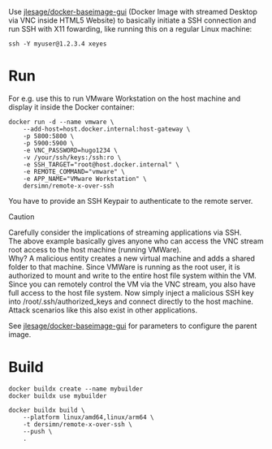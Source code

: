 
Use [jlesage/docker-baseimage-gui](https://github.com/jlesage/docker-baseimage-gui) (Docker Image with streamed Desktop via VNC inside HTML5 Website) to basically initiate a SSH connection and run SSH with X11 fowarding, like running this on a regular Linux machine:

    ssh -Y myuser@1.2.3.4 xeyes

# Run

For e.g. use this to run VMware Workstation on the host machine and display it inside the Docker container:

    docker run -d --name vmware \
        --add-host=host.docker.internal:host-gateway \
        -p 5800:5800 \
        -p 5900:5900 \
        -e VNC_PASSWORD=hugo1234 \
        -v /your/ssh/keys:/ssh:ro \
        -e SSH_TARGET="root@host.docker.internal" \
        -e REMOTE_COMMAND="vmware" \
        -e APP_NAME="VMware Workstation" \
        dersimn/remote-x-over-ssh

You have to provide an SSH Keypair to authenticate to the remote server.

> [!CAUTION]
> Carefully consider the implications of streaming applications via SSH.  
> The above example basically gives anyone who can access the VNC stream root access to the host machine (running VMWare).  
> Why? A malicious entity creates a new virtual machine and adds a shared folder to that machine. Since VMWare is running as the root user, it is authorized to mount and write to the entire host file system within the VM. Since you can remotely control the VM via the VNC stream, you also have full access to the host file system. Now simply inject a malicious SSH key into /root/.ssh/authorized_keys and connect directly to the host machine.  
> Attack scenarios like this also exist in other applications.

See [jlesage/docker-baseimage-gui](https://github.com/jlesage/docker-baseimage-gui) for parameters to configure the parent image.

# Build

    docker buildx create --name mybuilder
    docker buildx use mybuilder

    docker buildx build \
        --platform linux/amd64,linux/arm64 \
        -t dersimn/remote-x-over-ssh \
        --push \
        .
